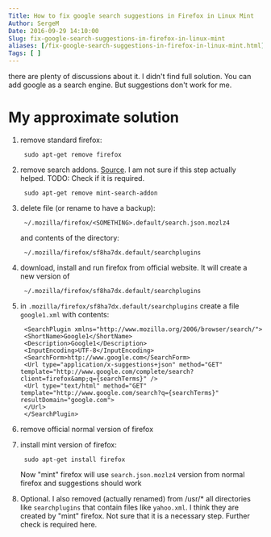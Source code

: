 ```yaml
---
Title: How to fix google search suggestions in Firefox in Linux Mint
Author: SergeM
Date: 2016-09-29 14:10:00
Slug: fix-google-search-suggestions-in-firefox-in-linux-mint
aliases: [/fix-google-search-suggestions-in-firefox-in-linux-mint.html]
Tags: [ ]
---
```




there are plenty of discussions about it. I didn't find full solution.
You can add google as a search engine. But suggestions don't work for me.

# My approximate solution

1. remove standard firefox:
        
        sudo apt-get remove firefox
        

2. remove search addons. [Source](http://superuser.com/a/1014373).
    I am not sure if this step actually helped. TODO: Check if it is required.
    
        sudo apt-get remove mint-search-addon
    
3. delete file (or rename to have a backup):

        ~/.mozilla/firefox/<SOMETHING>.default/search.json.mozlz4
    and contents of the directory:

        ~/.mozilla/firefox/sf8ha7dx.default/searchplugins

4. download, install and run firefox from official website.
    It will create a new version of

        ~/.mozilla/firefox/sf8ha7dx.default/searchplugins
    

5. in ```.mozilla/firefox/sf8ha7dx.default/searchplugins``` create a file ```google1.xml```
 with contents: 

        <SearchPlugin xmlns="http://www.mozilla.org/2006/browser/search/">
        <ShortName>Google1</ShortName>
        <Description>Google1</Description>
        <InputEncoding>UTF-8</InputEncoding>
        <SearchForm>http://www.google.com</SearchForm>
        <Url type="application/x-suggestions+json" method="GET" template="http://www.google.com/complete/search?client=firefox&amp;q={searchTerms}" />
        <Url type="text/html" method="GET" template="http://www.google.com/search?q={searchTerms}" resultDomain="google.com">
        </Url>
        </SearchPlugin>

6. remove official normal version of firefox

7. install mint version of firefox:
        
        sudo apt-get install firefox

    Now "mint" firefox will use ```search.json.mozlz4``` version from normal firefox and suggestions should work


8. Optional. I also removed (actually renamed) from /usr/* all directories like ```searchplugins``` that contain files like ```yahoo.xml```.
I think they are created by "mint" firefox. Not sure that it is a necessary step. Further check is required here.

